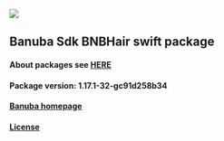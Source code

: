 [![](https://www.banuba.com/hubfs/Banuba_November2018/Images/Banuba%20SDK.png)](https://docs.banuba.com/far-sdk/tutorials/development/basic_integration?platform=ios)

## Banuba Sdk BNBHair swift package

#### About packages see [HERE](https://docs.banuba.com/far-sdk/tutorials/development/installation?platform=ios)

#### Package version: **1.17.1-32-gc91d258b34**

#### **[Banuba homepage](https://banuba.com)**

#### **[License](https://www.banuba.com/terms)**
